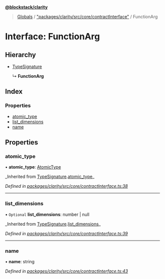 **[@blockstack/clarity](../README.md)**

> [Globals](../globals.md) / ["packages/clarity/src/core/contractInterface"](../modules/_packages_clarity_src_core_contractinterface_.md) / FunctionArg

# Interface: FunctionArg

## Hierarchy

- [TypeSignature](_packages_clarity_src_core_contractinterface_.typesignature.md)

  ↳ **FunctionArg**

## Index

### Properties

- [atomic_type](_packages_clarity_src_core_contractinterface_.functionarg.md#atomic_type)
- [list_dimensions](_packages_clarity_src_core_contractinterface_.functionarg.md#list_dimensions)
- [name](_packages_clarity_src_core_contractinterface_.functionarg.md#name)

## Properties

### atomic_type

• **atomic_type**: [AtomicType](../modules/_packages_clarity_src_core_contractinterface_.md#atomictype)

_Inherited from [TypeSignature](\_packages_clarity_src_core_contractinterface_.typesignature.md).[atomic_type](_packages_clarity_src_core_contractinterface_.typesignature.md#atomic_type)\_

_Defined in [packages/clarity/src/core/contractInterface.ts:38](https://github.com/blockstack/clarity-js-sdk/blob/711ac7c/packages/clarity/src/core/contractInterface.ts#L38)_

---

### list_dimensions

• `Optional` **list_dimensions**: number \| null

_Inherited from [TypeSignature](\_packages_clarity_src_core_contractinterface_.typesignature.md).[list_dimensions](_packages_clarity_src_core_contractinterface_.typesignature.md#list_dimensions)\_

_Defined in [packages/clarity/src/core/contractInterface.ts:39](https://github.com/blockstack/clarity-js-sdk/blob/711ac7c/packages/clarity/src/core/contractInterface.ts#L39)_

---

### name

• **name**: string

_Defined in [packages/clarity/src/core/contractInterface.ts:43](https://github.com/blockstack/clarity-js-sdk/blob/711ac7c/packages/clarity/src/core/contractInterface.ts#L43)_
